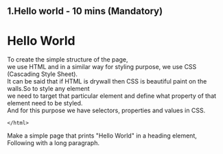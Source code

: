 ## 1.Hello world - 10 mins (Mandatory)
<!DOCTYPE html>
<html lang="en">
    <head>
        <meta charset="utf-8">
        <title>Hello World</title>
        </head>
        <body>
            <h1>Hello World</h1>
            <p>To create the simple structure of the page,</br>we use HTML and in a similar way for styling purpose, we use CSS (Cascading Style Sheet).</br>
        It can be said that if HTML is drywall then CSS is beautiful paint on the walls.So to style any element</br> we need to target that particular element and define what property of that element need to be styled.</br>
    And for this purpose we have selectors, properties and values in CSS.</p>
        </body>
    
    </html>

Make a simple page that prints "Hello World" in a heading element, Following with a long paragraph.
